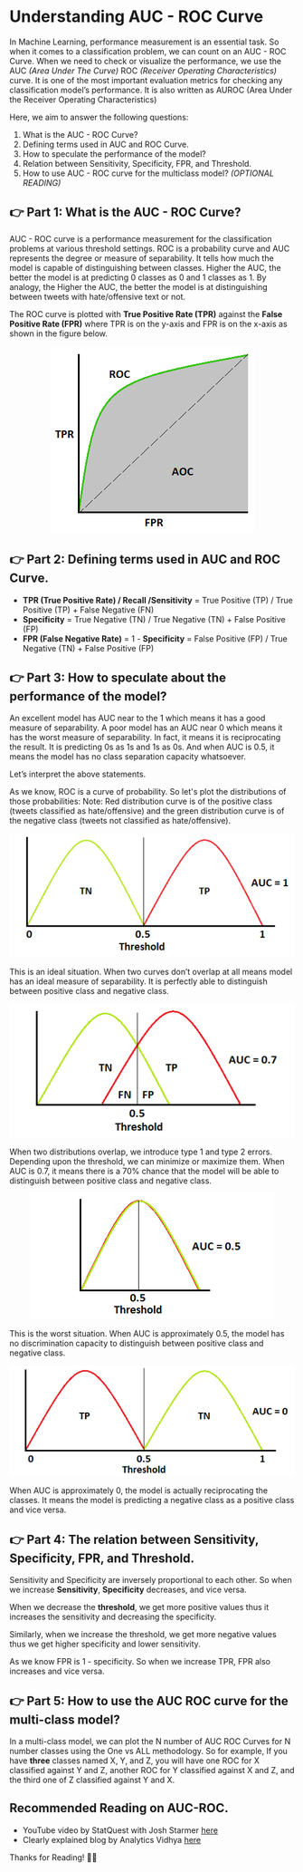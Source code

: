 # Understanding AUC - ROC Curve
In Machine Learning, performance measurement is an essential task. So when it comes to a classification problem, we can count on an AUC - ROC Curve. When we need to check or visualize the performance, we use the AUC *(Area Under The Curve)* ROC *(Receiver Operating Characteristics)* curve. It is one of the most important evaluation metrics for checking any classification model’s performance. It is also written as AUROC (Area Under the Receiver Operating Characteristics)

Here, we aim to answer the following questions:

1. What is the AUC - ROC Curve?
2. Defining terms used in AUC and ROC Curve.
3. How to speculate the performance of the model?
4. Relation between Sensitivity, Specificity, FPR, and Threshold.
5. How to use AUC - ROC curve for the multiclass model? *(OPTIONAL READING)* 

## 👉 Part 1: What is the AUC - ROC Curve?
AUC - ROC curve is a performance measurement for the classification problems at various threshold settings. ROC is a probability curve and AUC represents the degree or measure of separability. It tells how much the model is capable of distinguishing between classes. Higher the AUC, the better the model is at predicting 0 classes as 0 and 1 classes as 1. By analogy, the Higher the AUC, the better the model is at distinguishing between tweets with hate/offensive text or not.

The ROC curve is plotted with **True Positive Rate (TPR)** against the **False Positive Rate (FPR)** where TPR is on the y-axis and FPR is on the x-axis as shown in the figure below.
<p align="center">
   <img src="../../images/roc-part1.png" alt="[YOUR_ALT]"/>
</p>

## 👉 Part 2: Defining terms used in AUC and ROC Curve.

- **TPR (True Positive Rate) / Recall /Sensitivity** = True Positive (TP) / True Positive (TP) + False Negative (FN)
- **Specificity** = True Negative (TN) / True Negative (TN) + False Positive (FP)
- **FPR (False Negative Rate)** = 1 - **Specificity** = False Positive (FP) / True Negative (TN) + False Positive (FP)

## 👉 Part 3: How to speculate about the performance of the model?
An excellent model has AUC near to the 1 which means it has a good measure of separability. A poor model has an AUC near 0 which means it has the worst measure of separability. In fact, it means it is reciprocating the result. It is predicting 0s as 1s and 1s as 0s. And when AUC is 0.5, it means the model has no class separation capacity whatsoever.

Let’s interpret the above statements.

As we know, ROC is a curve of probability. So let's plot the distributions of those probabilities:
Note: Red distribution curve is of the positive class (tweets classified as hate/offensive) and the green distribution curve is of the negative class (tweets not classified as hate/offensive).

<p align="center">
   <img src="../../images/roc-part2.png" alt="[YOUR_ALT]"/>
</p>

This is an ideal situation. When two curves don’t overlap at all means model has an ideal measure of separability. It is perfectly able to distinguish between positive class and negative class.

<p align="center">
   <img src="../../images/roc-part3.png" alt="[YOUR_ALT]"/>
</p>
When two distributions overlap, we introduce type 1 and type 2 errors. Depending upon the threshold, we can minimize or maximize them. When AUC is 0.7, it means there is a 70% chance that the model will be able to distinguish between positive class and negative class.

<p align="center">
   <img src="../../images/roc-part4.png" alt="[YOUR_ALT]"/>
</p>
This is the worst situation. When AUC is approximately 0.5, the model has no discrimination capacity to distinguish between positive class and negative class.

<p align="center">
   <img src="../../images/roc-part5.png" alt="[YOUR_ALT]"/>
</p>
When AUC is approximately 0, the model is actually reciprocating the classes. It means the model is predicting a negative class as a positive class and vice versa.


## 👉 Part 4: The relation between Sensitivity, Specificity, FPR, and Threshold.
Sensitivity and Specificity are inversely proportional to each other. So when we increase **Sensitivity**, **Specificity** decreases, and vice versa.

When we decrease the **threshold**, we get more positive values thus it increases the sensitivity and decreasing the specificity.

Similarly, when we increase the threshold, we get more negative values thus we get higher specificity and lower sensitivity.

As we know FPR is 1 - specificity. So when we increase TPR, FPR also increases and vice versa.

## 👉 Part 5: How to use the AUC ROC curve for the multi-class model?
In a multi-class model, we can plot the N number of AUC ROC Curves for N number classes using the One vs ALL methodology. So for example, If you have **three** classes named X, Y, and Z, you will have one ROC for X classified against Y and Z, another ROC for Y classified against X and Z, and the third one of Z classified against Y and X.

## Recommended Reading on AUC-ROC.  
- YouTube video by StatQuest with Josh Starmer [here](https://www.youtube.com/watch?v=4jRBRDbJemM)  
- Clearly explained blog by Analytics Vidhya [here](https://www.analyticsvidhya.com/blog/2020/06/auc-roc-curve-machine-learning/)

Thanks for Reading! 👏👏

